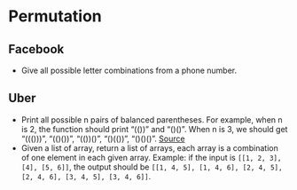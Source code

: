 Permutation
==

## Facebook

- Give all possible letter combinations from a phone number.

## Uber

- Print all possible n pairs of balanced parentheses. For example, when n is 2, the function should print “(())” and “()()”. When n is 3, we should get “((()))”, “(()())”, “(())()”, “()(())”, “()()()”. [Source](http://blog.gainlo.co/index.php/2016/12/23/uber-interview-questions-permutations-parentheses/)
- Given a list of array, return a list of arrays, each array is a combination of one element in each given array. Example: if the input is `[[1, 2, 3], [4], [5, 6]]`, the output should be `[[1, 4, 5], [1, 4, 6], [2, 4, 5], [2, 4, 6], [3, 4, 5], [3, 4, 6]]`.

